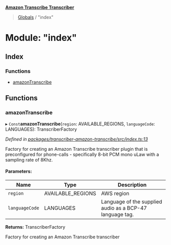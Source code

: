 **[Amazon Transcribe Transcriber](../README.md)**

> [Globals](../README.md) / "index"

# Module: "index"

## Index

### Functions

* [amazonTranscribe](_index_.md#amazontranscribe)

## Functions

### amazonTranscribe

▸ `Const`**amazonTranscribe**(`region`: AVAILABLE\_REGIONS, `languageCode`: LANGUAGES): TranscriberFactory

*Defined in [packages/transcriber-amazon-transcribe/src/index.ts:13](https://github.com/SketchingDev/ivr-tester/blob/72537d4/packages/transcriber-amazon-transcribe/src/index.ts#L13)*

Factory for creating an Amazon Transcribe transcriber plugin that is preconfigured for
phone-calls - specifically 8-bit PCM mono uLaw with a sampling rate of 8Khz.

#### Parameters:

Name | Type | Description |
------ | ------ | ------ |
`region` | AVAILABLE\_REGIONS | AWS region |
`languageCode` | LANGUAGES | Language of the supplied audio as a BCP-47 language tag. |

**Returns:** TranscriberFactory

Factory for creating an Amazon Transcribe transcriber
